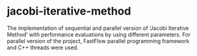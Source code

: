 # jacobi-iterative-method
The implementation of sequential and parallel version of ‘Jacobi Iterative Method’ with performance evaluations by using different parameters. For parallel version of the project, FastFlow parallel programming framework and C++ threads were used.
